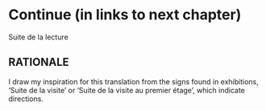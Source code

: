 # Continue (in links to next chapter) #

Suite de la lecture

## RATIONALE ##

I draw my inspiration for this translation from the signs found
in exhibitions, ‘Suite de la visite’ or
‘Suite de la visite au premier étage’, which indicate directions.
